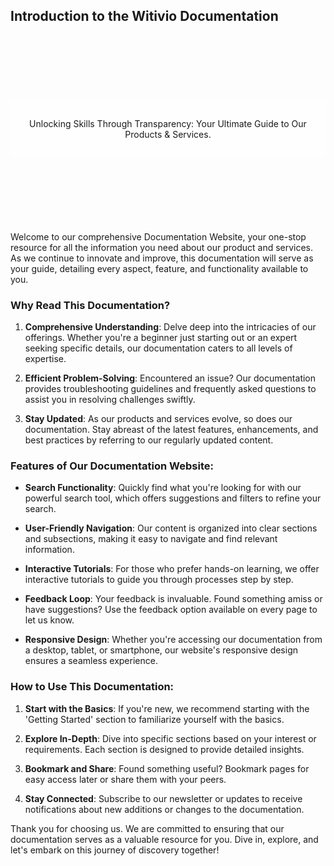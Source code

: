 ## Introduction to the Witivio Documentation

<div style="align-items: center; justify-content: center;display: flex; postion:relative;     box-sizing: border-box; background-position: 50% 50%;
    background-repeat: no-repeat; background-size: cover; height:300px;   background-image: url(/assets/img/docs.png);">
  <div class="bg-text" style="padding: 15px; text-align: center!important;  display: flow-root;
    box-sizing: border-box; ">
    <p class="uk-text-large">
     Unlocking Skills Through Transparency: Your Ultimate Guide to Our Products & Services.</p>
  </div>
</div>

<style>
  .bg-text {
    -webkit-backdrop-filter: blur(10px);
    backdrop-filter: blur(10px);
    background-color: rgba(255, 255, 255, 0.5);  
  }
</style>

Welcome to our comprehensive Documentation Website, your one-stop resource for all the information you need about our product and services. As we continue to innovate and improve, this documentation will serve as your guide, detailing every aspect, feature, and functionality available to you.

### Why Read This Documentation?

1. **Comprehensive Understanding**: Delve deep into the intricacies of our offerings. Whether you're a beginner just starting out or an expert seeking specific details, our documentation caters to all levels of expertise.
 
2. **Efficient Problem-Solving**: Encountered an issue? Our documentation provides troubleshooting guidelines and frequently asked questions to assist you in resolving challenges swiftly.

3. **Stay Updated**: As our products and services evolve, so does our documentation. Stay abreast of the latest features, enhancements, and best practices by referring to our regularly updated content.

### Features of Our Documentation Website:

- **Search Functionality**: Quickly find what you're looking for with our powerful search tool, which offers suggestions and filters to refine your search.

- **User-Friendly Navigation**: Our content is organized into clear sections and subsections, making it easy to navigate and find relevant information.

- **Interactive Tutorials**: For those who prefer hands-on learning, we offer interactive tutorials to guide you through processes step by step.

- **Feedback Loop**: Your feedback is invaluable. Found something amiss or have suggestions? Use the feedback option available on every page to let us know.

- **Responsive Design**: Whether you're accessing our documentation from a desktop, tablet, or smartphone, our website's responsive design ensures a seamless experience.

### How to Use This Documentation:

1. **Start with the Basics**: If you're new, we recommend starting with the 'Getting Started' section to familiarize yourself with the basics.
 
2. **Explore In-Depth**: Dive into specific sections based on your interest or requirements. Each section is designed to provide detailed insights.
 
3. **Bookmark and Share**: Found something useful? Bookmark pages for easy access later or share them with your peers.

4. **Stay Connected**: Subscribe to our newsletter or updates to receive notifications about new additions or changes to the documentation.

Thank you for choosing us. We are committed to ensuring that our documentation serves as a valuable resource for you. Dive in, explore, and let's embark on this journey of discovery together!